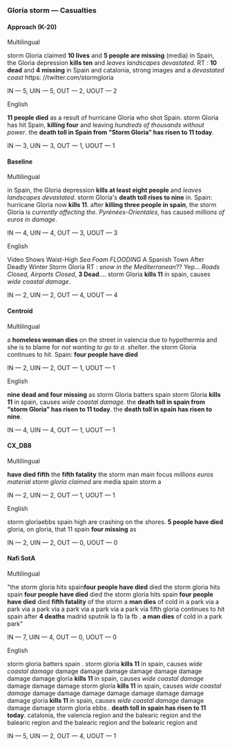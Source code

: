### Gloria storm — Casualties



#### Approach (K-20)

Multilingual

storm Gloria claimed **10 lives** and **5 people are missing** (media) in Spain, the Gloria depression **kills ten** and *leaves landscapes devastated*. RT : **10 dead** and **4 missing** in Spain and catalonia, strong images and a *devastated coast* https: //twitter.com/stormgloria

IN — 5, UIN — 5, OUT — 2, UOUT — 2

English

**11 people died** as a result of hurricane Gloria who shot Spain. storm Gloria has hit Spain, **killing four** and leaving *hundreds of thousands without power*. the **death toll in Spain from “Storm Gloria” has risen to 11 today**.

IN — 3, UIN — 3, OUT — 1, UOUT — 1

#### Baseline

Multilingual

in Spain, the Gloria depression **kills at least eight people** and *leaves landscapes devastated*. storm Gloria's **death toll rises to nine** in. Spain: hurricane Gloria now **kills 11**. after **killing three people in spain**, the storm Gloria is *currently affecting the. Pyrénées-Orientales*, has caused *millions of euros in damage*.

IN — 4, UIN — 4, OUT — 3, UOUT — 3

English

Video Shows Waist-High *Sea Foam FLOODING* A Spanish Town After Deadly Winter Storm Gloria RT : *snow in the Mediterranean*?? Yep... *Roads Closed, Airports Closed*, **3 Dead**.... storm Gloria **kills 11** in spain, causes *wide coastal damage*.

IN — 2, UIN — 2, OUT — 4, UOUT — 4

#### Centroid

Multilingual

a **homeless woman dies** on the street in valencia due to hypothermia and she is to blame for *not wanting to go to a. shelter*. the storm Gloria continues to hit. Spain: **four people have died**

IN — 2, UIN — 2, OUT — 1, UOUT — 1

English

**nine dead and four missing** as storm Gloria batters spain storm Gloria **kills 11** in spain, causes *wide coastal damage*. the **death toll in spain from “storm Gloria” has risen to 11 today**. the **death toll in spain has risen to nine**.

IN — 4, UIN — 4, OUT — 1, UOUT — 1

#### CX\_DB8

Multilingual

**have died fifth** the **fifth fatality** the storm man main focus *millions euros material storm gloria claimed* are media spain storm a

IN — 2, UIN — 2, OUT — 1, UOUT — 1

English

storm gloriaebbs spain high are crashing on the shores. **5 people have died** gloria, on gloria, that 11 spain **four missing** as 

IN — 2, UIN — 2, OUT — 0, UOUT — 0

#### Nafi SotA

Multilingual

"the storm gloria hits spain**four people have died** died the storm gloria hits spain **four people have died** died the storm gloria hits spain **four people have died** died
**fifth fatality** of the storm a **man dies** of cold in a park via a park via a park via a park via a park via a park via fifth
gloria continues to hit spain after **4 deaths** madrid sputnik la fb la fb .
**a man dies** of cold in a park park"

IN — 7, UIN — 4, OUT — 0, UOUT — 0

English

storm gloria batters spain .
storm gloria **kills 11** in spain, causes *wide coastal damage* damage damage damage damage damage damage damage damage gloria **kills 11** in spain, causes *wide coastal damage* damage damage damage
storm gloria **kills 11** in spain, causes *wide coastal damage* damage damage damage damage damage damage damage damage gloria **kills 11** in spain, causes *wide coastal damage* damage damage damage
storm gloria ebbs .
**death toll in spain has risen to 11 today**. catalonia, the valencia region and the balearic region and the balearic region and the balearic region and the balearic region and

IN — 5, UIN — 2, OUT — 4, UOUT — 1

